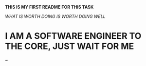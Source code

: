 **THIS IS MY FIRST README FOR THIS TASK**

_WHAT IS WORTH DOING IS WORTH DOING WELL_

# I AM A SOFTWARE ENGINEER TO THE CORE, JUST WAIT FOR ME

~
